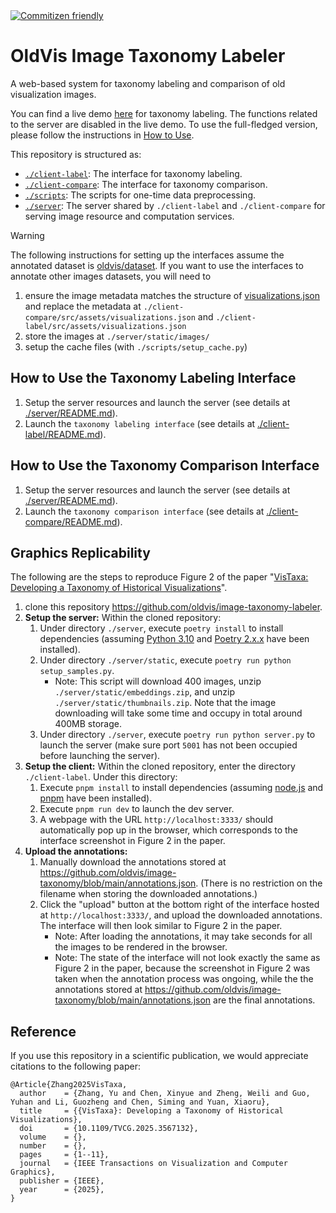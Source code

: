 <a href="http://commitizen.github.io/cz-cli/">
    <img alt="Commitizen friendly" src="https://img.shields.io/badge/commitizen-friendly-brightgreen.svg">
</a>

# OldVis Image Taxonomy Labeler

A web-based system for taxonomy labeling and comparison of old visualization images.

You can find a live demo [here](https://oldvis.github.io/image-taxonomy-labeler/) for taxonomy labeling.
The functions related to the server are disabled in the live demo.
To use the full-fledged version, please follow the instructions in [How to Use](#how-to-use-the-taxonomy-labeling-interface).

This repository is structured as:
- [`./client-label`](./client-label/): The interface for taxonomy labeling.
- [`./client-compare`](./client-compare/): The interface for taxonomy comparison.
- [`./scripts`](./scripts/): The scripts for one-time data preprocessing.
- [`./server`](./server/): The server shared by `./client-label` and `./client-compare` for serving image resource and computation services.

> [!WARNING]  
> The following instructions for setting up the interfaces assume the annotated dataset is [oldvis/dataset](https://github.com/oldvis/dataset/blob/main/dataset/output/visualizations.json).
> If you want to use the interfaces to annotate other images datasets, you will need to
> 1. ensure the image metadata matches the structure of [visualizations.json](https://github.com/oldvis/dataset/blob/main/dataset/output/visualizations.json) and replace the metadata at `./client-compare/src/assets/visualizations.json` and `./client-label/src/assets/visualizations.json`
> 2. store the images at `./server/static/images/`
> 3. setup the cache files (with `./scripts/setup_cache.py`)

## How to Use the Taxonomy Labeling Interface

1. Setup the server resources and launch the server (see details at [./server/README.md](./server/README.md#how-to-use)).
2. Launch the `taxonomy labeling interface` (see details at [./client-label/README.md](./client-label/README.md#how-to-use)).

## How to Use the Taxonomy Comparison Interface

1. Setup the server resources and launch the server (see details at [./server/README.md](./server/README.md#how-to-use)).
2. Launch the `taxonomy comparison interface` (see details at [./client-compare/README.md](./client-compare/README.md#how-to-use)).

## Graphics Replicability

The following are the steps to reproduce Figure 2 of the paper "[VisTaxa: Developing a Taxonomy of Historical Visualizations](https://doi.org/10.1109/TVCG.2025.3567132)".

1. clone this repository <https://github.com/oldvis/image-taxonomy-labeler>.
2. **Setup the server:** Within the cloned repository:
    1. Under directory `./server`, execute `poetry install` to install dependencies (assuming [Python 3.10](https://www.python.org/downloads/) and [Poetry 2.x.x](https://python-poetry.org/) have been installed).
    2. Under directory `./server/static`, execute `poetry run python setup_samples.py`.
        - Note: This script will download 400 images, unzip `./server/static/embeddings.zip`, and unzip `./server/static/thumbnails.zip`. Note that the image downloading will take some time and occupy in total around 400MB storage.
    3. Under directory `./server`, execute `poetry run python server.py` to launch the server (make sure port `5001` has not been occupied before launching the server).
3. **Setup the client:** Within the cloned repository, enter the directory `./client-label`. Under this directory:
    1. Execute `pnpm install` to install dependencies (assuming [node.js](https://nodejs.org/) and [pnpm](https://pnpm.io/) have been installed).
    2. Execute `pnpm run dev` to launch the dev server.
    3. A webpage with the URL `http://localhost:3333/` should automatically pop up in the browser, which corresponds to the interface screenshot in Figure 2 in the paper.
4. **Upload the annotations:**
    1. Manually download the annotations stored at <https://github.com/oldvis/image-taxonomy/blob/main/annotations.json>. (There is no restriction on the filename when storing the downloaded annotations.)
    2. Click the "upload" button at the bottom right of the interface hosted at `http://localhost:3333/`, and upload the downloaded annotations. The interface will then look similar to Figure 2 in the paper.
        - Note: After loading the annotations, it may take seconds for all the images to be rendered in the browser.
        - Note: The state of the interface will not look exactly the same as Figure 2 in the paper, because the screenshot in Figure 2 was taken when the annotation process was ongoing, while the the annotations stored at <https://github.com/oldvis/image-taxonomy/blob/main/annotations.json> are the final annotations.

## Reference

If you use this repository in a scientific publication, we would appreciate citations to the following paper:

```
@Article{Zhang2025VisTaxa,
  author    = {Zhang, Yu and Chen, Xinyue and Zheng, Weili and Guo, Yuhan and Li, Guozheng and Chen, Siming and Yuan, Xiaoru},
  title     = {{VisTaxa}: Developing a Taxonomy of Historical Visualizations},
  doi       = {10.1109/TVCG.2025.3567132},
  volume    = {},
  number    = {},
  pages     = {1--11},
  journal   = {IEEE Transactions on Visualization and Computer Graphics},
  publisher = {IEEE},
  year      = {2025},
}
```
